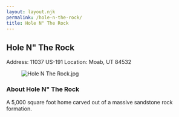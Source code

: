```yaml
---
layout: layout.njk
permalink: /hole-n-the-rock/
title: Hole N" The Rock
---
```


<article class="attraction-detail container">
  <h2>Hole N" The Rock</h2>
  <div class="attraction-meta">
    <span class="address">Address: 11037 US-191</span>
    <span class="location">Location: Moab, UT 84532</span>
  </div>
  <figure class="attraction-image">
    <img src="https://upload.wikimedia.org/wikipedia/commons/5/5a/Hole_N_The_Rock.jpg?v=1743956077377" alt="Hole N The Rock.jpg" loading="lazy">
  </figure>
  <div class="attraction-description">
    <h3>About Hole N" The Rock</h3>
    <p>A 5,000 square foot home carved out of a massive sandstone rock formation.</p>
  </div>
  
</article>